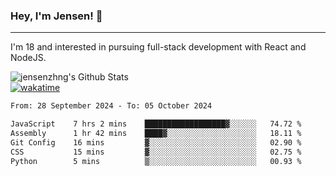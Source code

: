### Hey, I'm Jensen! 👋

---

I'm 18 and interested in pursuing full-stack development with React and NodeJS.

![jensenzhng's Github Stats](https://github-readme-stats.vercel.app/api?username=jensenzhng&theme=dark&show_icons=true&count_private=true)
<br />
[![wakatime](https://wakatime.com/badge/user/cbfc263d-3611-4e36-8278-8fad45fe3f62.svg)](https://wakatime.com/@cbfc263d-3611-4e36-8278-8fad45fe3f62)

<!--START_SECTION:waka-->

```txt
From: 28 September 2024 - To: 05 October 2024

JavaScript    7 hrs 2 mins    ██████████████████▓░░░░░░   74.72 %
Assembly      1 hr 42 mins    ████▓░░░░░░░░░░░░░░░░░░░░   18.11 %
Git Config    16 mins         ▓░░░░░░░░░░░░░░░░░░░░░░░░   02.90 %
CSS           15 mins         ▓░░░░░░░░░░░░░░░░░░░░░░░░   02.75 %
Python        5 mins          ▒░░░░░░░░░░░░░░░░░░░░░░░░   00.93 %
```

<!--END_SECTION:waka-->
